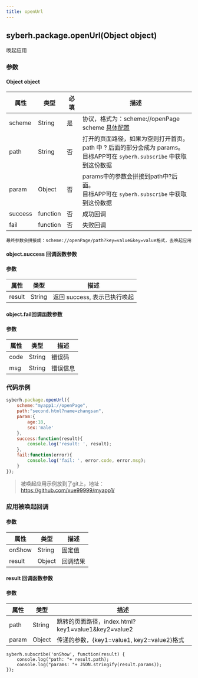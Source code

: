 ```yaml
---
title: openUrl
---
```


## syberh.package.openUrl(Object object)

唤起应用

### 参数

#### Object object

| 属性    | 类型     | 必填 | 描述                                                         |
| ------- | -------- | -------- | ------------------------------------------------------------ |
| scheme | String | 是 | 协议，格式为：scheme://openPage<br />scheme [具体配置](../../app-permissions.html#url) |
| path | String | 否 | 打开的页面路径，如果为空则打开首页。<br />path 中 ? 后面的部分会成为 params。<br />目标APP可在 `syberh.subscribe` 中获取到这份数据 |
| param | Object | 否 | params中的参数会拼接到path中?后面。<br />目标APP可在 `syberh.subscribe` 中获取到这份数据 |
| success | function | 否       | 成功回调                                       |
| fail    | function | 否       | 失败回调                                       |

```
最终参数会拼接成：scheme://openPage/path?key=value&key=value格式，去唤起应用
```

#### object.success 回调函数参数

#### 参数
| 属性           | 类型    | 描述                                 |
| -------------- | ------  | ------------------------------------ |
| result | String | 返回 success, 表示已执行唤起 |

#### object.fail回调函数参数
#### 参数
| 属性 | 类型   | 描述     |
| ---- | ------ | -------- |
| code | String | 错误码   |
| msg  | String | 错误信息 |


### 代码示例
```js
syberh.package.openUrl({
    scheme:"myapp1://openPage",
    path:"second.html?name=zhangsan",
    param:{
        age:18,
        sex:'male'
    },
	success:function(result){
        console.log('result: ', result);
    },
    fail:function(error){
        console.log('fail: ', error.code, error.msg);
    }
});
```

> 被唤起应用示例放到了git上，地址：https://github.com/xue99999/myapp1/

### 应用被唤起回调

#### 参数

| 属性    | 类型   | 描述     |
| ------- | ------ | -------- |
| onShow | String | 固定值   |
| result  | Object | 回调结果 |

#### result 回调函数参数

#### 参数

| 属性  | 类型   | 描述                                               |
| ----- | ------ | -------------------------------------------------- |
| path  | String | 跳转的页面路径，index.html?key1=value1&key2=value2 |
| param | Object | 传递的参数，{key1=value1, key2=value2}格式         |

```
syberh.subscribe('onShow', function(result) {
	console.log("path: "+ result.path);
	console.log("params: "+ JSON.stringify(result.params));
});
```

